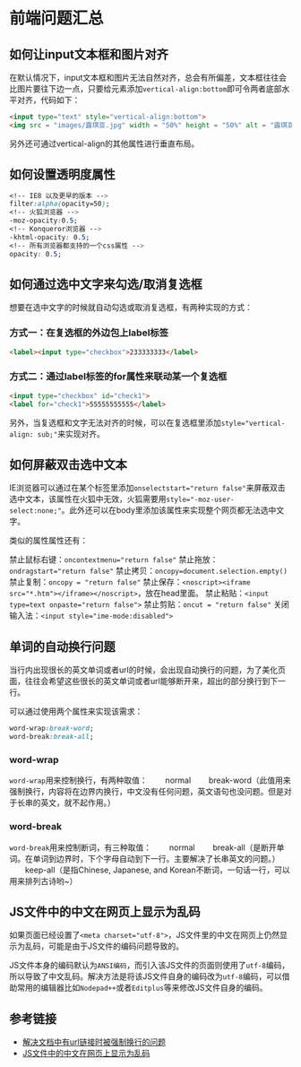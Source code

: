 # 前端问题汇总

## 如何让input文本框和图片对齐

在默认情况下，input文本框和图片无法自然对齐，总会有所偏差，文本框往往会比图片要往下边一点，只要给元素添加`vertical-align:bottom`即可令两者底部水平对齐，代码如下：
```html
<input type="text" style="vertical-align:bottom">
<img src = "images/露琪亚.jpg" width = "50%" height = "50%" alt = "露琪亚" title = "死神里的露琪亚"  style="vertical-align:bottom">
```
<!--more-->

另外还可通过vertical-align的其他属性进行垂直布局。

## 如何设置透明度属性

```css
<!-- IE8 以及更早的版本 -->
filter:alpha(opacity=50);   
<!-- 火狐浏览器 -->
-moz-opacity:0.5;   
<!-- Konqueror浏览器 -->
-khtml-opacity: 0.5;   
<!-- 所有浏览器都支持的一个css属性 -->
opacity: 0.5;
```

## 如何通过选中文字来勾选/取消复选框

想要在选中文字的时候就自动勾选或取消复选框，有两种实现的方式：

### 方式一：在复选框的外边包上label标签

```html
<label><input type="checkbox">233333333</label>
```

### 方式二：通过label标签的for属性来联动某一个复选框

```html
<input type="checkbox" id="check1">
<label for="check1">55555555555</label>
```

另外，当复选框和文字无法对齐的时候，可以在复选框里添加`style="vertical-align: sub;"`来实现对齐。

## 如何屏蔽双击选中文本

IE浏览器可以通过在某个标签里添加`onselectstart="return false"`来屏蔽双击选中文本，该属性在火狐中无效，火狐需要用`style="-moz-user-select:none;"`。此外还可以在body里添加该属性来实现整个网页都无法选中文字。

类似的属性属性还有：

禁止鼠标右键：`oncontextmenu="return false"`
禁止拖放：`ondragstart="return false"`
禁止拷贝：`oncopy=document.selection.empty()`
禁止复制：`oncopy = "return false"`
禁止保存：`<noscript><iframe src="*.htm"></iframe></noscript>`，放在head里面。
禁止粘贴：`<input type=text onpaste="return false">`
禁止剪贴：`oncut = "return false"`
关闭输入法：`<input style="ime-mode:disabled">`

## 单词的自动换行问题

当行内出现很长的英文单词或者url的时候，会出现自动换行的问题，为了美化页面，往往会希望这些很长的英文单词或者url能够断开来，超出的部分换行到下一行。

可以通过使用两个属性来实现该需求：

```css
word-wrap:break-word;
word-break:break-all;
```

### word-wrap

`word-wrap`用来控制换行，有两种取值：
　　normal 
　　break-word（此值用来强制换行，内容将在边界内换行，中文没有任何问题，英文语句也没问题。但是对于长串的英文，就不起作用。）

### word-break

`word-break`用来控制断词，有三种取值：
　　normal
　　break-all（是断开单词。在单词到边界时，下个字母自动到下一行。主要解决了长串英文的问题。）
　　keep-all（是指Chinese, Japanese, and Korean不断词，一句话一行，可以用来排列古诗哟~）

## JS文件中的中文在网页上显示为乱码

如果页面已经设置了`<meta charset="utf-8">`，JS文件里的中文在网页上仍然显示为乱码，可能是由于JS文件的编码问题导致的。

JS文件本身的编码默认为`ANSI编码`，而引入该JS文件的页面则使用了`utf-8`编码，所以导致了中文乱码。解决方法是将该JS文件自身的编码改为`utf-8`编码，可以借助常用的编辑器比如`Nodepad++`或者`Editplus`等来修改JS文件自身的编码。

## 参考链接

* [解决文档中有url链接时被强制换行的问题](https://blog.csdn.net/u011565547/article/details/77198026)
* [JS文件中的中文在网页上显示为乱码](https://www.cnblogs.com/sharpest/p/7675856.html)